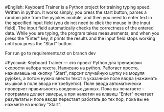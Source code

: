 #English: Keyboard Trainer is a Python project for training typing speed. Written in python. It works simply, you press the start button, parses a random joke from the pyjokes module, and then you need to enter text in the specified input field (you do not need to click the mouse in the input field). The input field automatically checks the correctness of the entered data. While you are typing, the program takes measurements, and when you press the "Enter" key, it prints the results and the input field stops working until you press the "Start" button.

For run go to requirements.txt on branch dev

#Русский: Keyboard Trainer — это проект Python для тренировки скорости набора текста. Написано на python. Работает просто, нажимаешь на кнопку "Start", парсит случайную шутку из модуля pyjokes, а потом нужно ввести текст в указанное поле ввода (нажимать мышкой в поле ввода не требуется). Поле ввода автоматически проверяет правильность введенных данных. Пока вы печатаете - программа делает замеры, а при нажатии на клавиш "Enter" печатает результаты и поле ввода перестает работать до тех пор, пока вы не нажмете на кнопку "Start".
